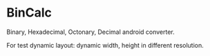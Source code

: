 # BinCalc
Binary, Hexadecimal, Octonary, Decimal android converter.

For test dynamic layout: dynamic width, height in different resolution.
